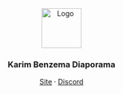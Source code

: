 
<div align="center">
    <img src="./resource/img/favicon.png" alt="Logo" width="80" height="80">
  <h3>Karim Benzema Diaporama</h3>
  <p>
    <a target="_blank" href="https://zougataga.github.io/benzema-diaporama/">Site</a> · <a target="_blank" href="https://discord.gg/ctp">Discord</a>
  </p>
</div>
